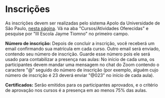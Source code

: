 # Inscrições

As inscrições devem ser realizadas pelo sistema Apolo da Universidade de São Paulo, [nesta página](https://uspdigital.usp.br/apolo/apoListarCursoModalidadeTipo?id_modalidade=4). Vá na aba "Cursos/Atividades Oferecidas" e pesquise por "III Escola Jayme Tiomno" no primeiro campo.

**Número de inscrição:** Depois de concluir a inscrição, você receberá um email confirmando sua matrícula em cada curso. Outro email será enviado, contendo seu número de inscrição. Guarde esse número pois ele será usado para contabilizar a presença nas aulas: No início de cada uma, os participantes devem mandar uma mensagem no chat do Zoom contendo o caractere "@" seguido do número de inscrição (por exemplo, alguém cujo número de inscrição é 23 deverá enviar "@023" no início de cada aula). 

**Certificados:** Serão emitidos para os participantes aprovados, e o critério de aprovação nos cursos é a presença em ao menos 75% das aulas.


